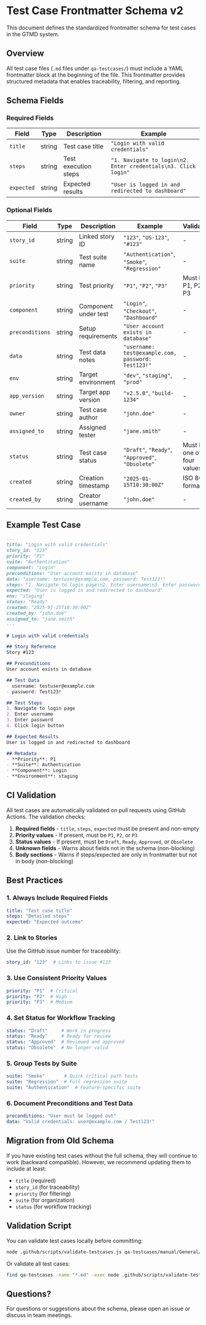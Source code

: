 # Test Case Frontmatter Schema v2

This document defines the standardized frontmatter schema for test cases in the GTMD system.

## Overview

All test case files (`.md` files under `qa-testcases/`) must include a YAML frontmatter block at the beginning of the file. This frontmatter provides structured metadata that enables traceability, filtering, and reporting.

## Schema Fields

### Required Fields

| Field | Type | Description | Example |
|-------|------|-------------|---------|
| `title` | string | Test case title | `"Login with valid credentials"` |
| `steps` | string | Test execution steps | `"1. Navigate to login\n2. Enter credentials\n3. Click login"` |
| `expected` | string | Expected results | `"User is logged in and redirected to dashboard"` |

### Optional Fields

| Field | Type | Description | Example | Validation |
|-------|------|-------------|---------|------------|
| `story_id` | string | Linked story ID | `"123"`, `"US-123"`, `"#123"` | - |
| `suite` | string | Test suite name | `"Authentication"`, `"Smoke"`, `"Regression"` | - |
| `priority` | string | Test priority | `"P1"`, `"P2"`, `"P3"` | Must be P1, P2, or P3 |
| `component` | string | Component under test | `"Login"`, `"Checkout"`, `"Dashboard"` | - |
| `preconditions` | string | Setup requirements | `"User account exists in database"` | - |
| `data` | string | Test data notes | `"username: test@example.com, password: Test123!"` | - |
| `env` | string | Target environment | `"dev"`, `"staging"`, `"prod"` | - |
| `app_version` | string | Target app version | `"v2.5.0"`, `"build-1234"` | - |
| `owner` | string | Test case author | `"john.doe"` | - |
| `assigned_to` | string | Assigned tester | `"jane.smith"` | - |
| `status` | string | Test case status | `"Draft"`, `"Ready"`, `"Approved"`, `"Obsolete"` | Must be one of the four values |
| `created` | string | Creation timestamp | `"2025-01-15T10:30:00Z"` | ISO 8601 format |
| `created_by` | string | Creator username | `"john.doe"` | - |

## Example Test Case

```markdown
---
title: "Login with valid credentials"
story_id: "123"
priority: "P1"
suite: "Authentication"
component: "Login"
preconditions: "User account exists in database"
data: "username: testuser@example.com, password: Test123!"
steps: "1. Navigate to login page\n2. Enter username\n3. Enter password\n4. Click login button"
expected: "User is logged in and redirected to dashboard"
env: "staging"
status: "Ready"
created: "2025-01-15T10:30:00Z"
created_by: "john.doe"
assigned_to: "jane.smith"
---

# Login with valid credentials

## Story Reference
Story #123

## Preconditions
User account exists in database

## Test Data
- username: testuser@example.com
- password: Test123!

## Test Steps
1. Navigate to login page
2. Enter username
3. Enter password
4. Click login button

## Expected Results
User is logged in and redirected to dashboard

## Metadata
- **Priority**: P1
- **Suite**: Authentication
- **Component**: Login
- **Environment**: staging
```

## CI Validation

All test cases are automatically validated on pull requests using GitHub Actions. The validation checks:

1. **Required fields** - `title`, `steps`, `expected` must be present and non-empty
2. **Priority values** - If present, must be `P1`, `P2`, or `P3`
3. **Status values** - If present, must be `Draft`, `Ready`, `Approved`, or `Obsolete`
4. **Unknown fields** - Warns about fields not in the schema (non-blocking)
5. **Body sections** - Warns if steps/expected are only in frontmatter but not in body (non-blocking)

## Best Practices

### 1. Always Include Required Fields
```yaml
title: "Test case title"
steps: "Detailed steps"
expected: "Expected outcome"
```

### 2. Link to Stories
Use the GitHub issue number for traceability:
```yaml
story_id: "123"  # Links to issue #123
```

### 3. Use Consistent Priority Values
```yaml
priority: "P1"  # Critical
priority: "P2"  # High
priority: "P3"  # Medium
```

### 4. Set Status for Workflow Tracking
```yaml
status: "Draft"     # Work in progress
status: "Ready"     # Ready for review
status: "Approved"  # Reviewed and approved
status: "Obsolete"  # No longer valid
```

### 5. Group Tests by Suite
```yaml
suite: "Smoke"       # Quick critical path tests
suite: "Regression"  # Full regression suite
suite: "Authentication"  # Feature-specific suite
```

### 6. Document Preconditions and Test Data
```yaml
preconditions: "User must be logged out"
data: "Valid credentials: user@example.com / Test123!"
```

## Migration from Old Schema

If you have existing test cases without the full schema, they will continue to work (backward compatible). However, we recommend updating them to include at least:

- `title` (required)
- `story_id` (for traceability)
- `priority` (for filtering)
- `suite` (for organization)
- `status` (for workflow tracking)

## Validation Script

You can validate test cases locally before committing:

```bash
node .github/scripts/validate-testcases.js qa-testcases/manual/General/TC-123-test.md
```

Or validate all test cases:

```bash
find qa-testcases -name "*.md" -exec node .github/scripts/validate-testcases.js {} +
```

## Questions?

For questions or suggestions about the schema, please open an issue or discuss in team meetings.
